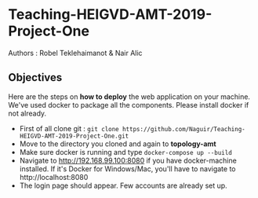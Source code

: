 # Teaching-**HEIGVD**-AMT-2019-Project-One

Authors : Robel Teklehaimanot & Nair Alic

## Objectives

Here are the steps on **how to deploy** the web application on your machine. We've used docker to package all the components. Please install docker if not already.

- First of all clone git : `git clone https://github.com/Naguir/Teaching-HEIGVD-AMT-2019-Project-One.git`
- Move to the directory you cloned and again to **topology-amt**
- Make sure docker is running and type `docker-compose up --build`
- Navigate to http://192.168.99.100:8080 if you have docker-machine installed. If it's Docker for Windows/Mac, you'll have to navigate to http://localhost:8080
- The login page should appear. Few accounts are already set up.


